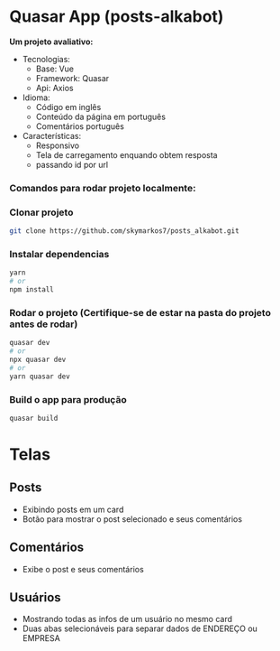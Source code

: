 # Quasar App (posts-alkabot)

**Um projeto avaliativo:**
 - Tecnologias:
    - Base: Vue
    - Framework: Quasar
    - Api: Axios
 - Idioma:
    - Código em inglês
    - Conteúdo da página em português
    - Comentários português
 - Características:
    - Responsivo
    - Tela de carregamento enquando obtem resposta
    - passando id por url

### **Comandos para rodar projeto localmente:**

### Clonar projeto
```bash
git clone https://github.com/skymarkos7/posts_alkabot.git
```

### Instalar dependencias
```bash
yarn
# or
npm install
```

### Rodar o projeto (Certifique-se de estar na pasta do projeto antes de rodar)
```bash
quasar dev
# or
npx quasar dev
# or
yarn quasar dev
```


### Build o app para produção
```bash
quasar build
```





# Telas
## Posts
 - Exibindo posts em um card
 - Botão para mostrar o post selecionado e seus comentários

 ## Comentários
  - Exibe o post e seus comentários
 ## Usuários
  - Mostrando todas as infos de um usuário no mesmo card
  - Duas abas selecionáveis para separar dados de ENDEREÇO ou EMPRESA
